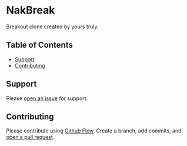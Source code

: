 # NakBreak

Breakout clone created by yours truly.

## Table of Contents

- [Support](#support)
- [Contributing](#contributing)

## Support

Please [open an issue](https://github.com/nak1411/nakweather/issues/new) for support.

## Contributing

Please contribute using [Github Flow](https://guides.github.com/introduction/flow/). Create a branch, add commits, and [open a pull request](https://github.com/nak1411/nakweather/compare/).
